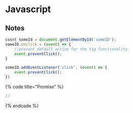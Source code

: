 # Javascript

## Notes

```javascript
cosnt someId = document.getElementById('someID');
someID.onclick = (event) => {
    //prevent dafault action for the tag functionality
    event.preventClick();
}

someID.addEventListener('click', (event) => {
    event.preventClick();
})
```

{% code title="Promise" %}
```javascript
// 


```
{% endcode %}
